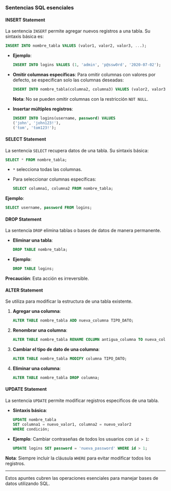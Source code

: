 ### Sentencias SQL esenciales

#### **INSERT Statement**

La sentencia `INSERT` permite agregar nuevos registros a una tabla. Su sintaxis básica es:

```sql
INSERT INTO nombre_tabla VALUES (valor1, valor2, valor3, ...);
```

- **Ejemplo**:
    
    ```sql
    INSERT INTO logins VALUES (1, 'admin', 'p@ssw0rd', '2020-07-02');
    ```
    
- **Omitir columnas específicas**: Para omitir columnas con valores por defecto, se especifican solo las columnas deseadas:
    
    ```sql
    INSERT INTO nombre_tabla(columna2, columna3) VALUES (valor2, valor3);
    ```
    
    **Nota**: No se pueden omitir columnas con la restricción `NOT NULL`.
    
- **Insertar múltiples registros**:
    
    ```sql
    INSERT INTO logins(username, password) VALUES 
    ('john', 'john123!'), 
    ('tom', 'tom123!');
    ```
    

#### **SELECT Statement**

La sentencia `SELECT` recupera datos de una tabla. Su sintaxis básica:

```sql
SELECT * FROM nombre_tabla;
```

- `*` selecciona todas las columnas.
- Para seleccionar columnas específicas:
    
    ```sql
    SELECT columna1, columna2 FROM nombre_tabla;
    ```
    

**Ejemplo**:

```sql
SELECT username, password FROM logins;
```

#### **DROP Statement**

La sentencia `DROP` elimina tablas o bases de datos de manera permanente.

- **Eliminar una tabla**:
    
    ```sql
    DROP TABLE nombre_tabla;
    ```
    
- **Ejemplo**:
    
    ```sql
    DROP TABLE logins;
    ```
    

**Precaución**: Esta acción es irreversible.

#### **ALTER Statement**

Se utiliza para modificar la estructura de una tabla existente.

1. **Agregar una columna**:
    
    ```sql
    ALTER TABLE nombre_tabla ADD nueva_columna TIPO_DATO;
    ```
    
2. **Renombrar una columna**:
    
    ```sql
    ALTER TABLE nombre_tabla RENAME COLUMN antigua_columna TO nueva_columna;
    ```
    
3. **Cambiar el tipo de dato de una columna**:
    
    ```sql
    ALTER TABLE nombre_tabla MODIFY columna TIPO_DATO;
    ```
    
4. **Eliminar una columna**:
    
    ```sql
    ALTER TABLE nombre_tabla DROP columna;
    ```
    

#### **UPDATE Statement**

La sentencia `UPDATE` permite modificar registros específicos de una tabla.

- **Sintaxis básica**:
    
    ```sql
    UPDATE nombre_tabla 
    SET columna1 = nuevo_valor1, columna2 = nuevo_valor2
    WHERE condición;
    ```
    
- **Ejemplo**: Cambiar contraseñas de todos los usuarios con `id > 1`:
    
    ```sql
    UPDATE logins SET password = 'nueva_password' WHERE id > 1;
    ```
    

**Nota**: Siempre incluir la cláusula `WHERE` para evitar modificar todos los registros.

---

Estos apuntes cubren las operaciones esenciales para manejar bases de datos utilizando SQL.